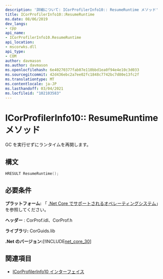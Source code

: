 ```yaml
---
description: '詳細について: ICorProfilerInfo10:: ResumeRuntime メソッド'
title: ICorProfilerInfo10::ResumeRuntime
ms.date: 08/06/2019
dev_langs:
- cpp
api_name:
- ICorProfilerInfo10.ResumeRuntime
api_location:
- mscorwks.dll
api_type:
- COM
author: davmason
ms.author: davmason
ms.openlocfilehash: 6e40270377fab07e110bbd1ea0f94e4e10c3d033
ms.sourcegitcommit: 42d436ebc2a7ee02fc1848c7742bc7d80e13fc2f
ms.translationtype: MT
ms.contentlocale: ja-JP
ms.lasthandoff: 03/04/2021
ms.locfileid: "102103583"
---
```

# <a name="icorprofilerinfo10resumeruntime-method"></a>ICorProfilerInfo10:: ResumeRuntime メソッド

GC を実行せずにランタイムを再開します。

## <a name="syntax"></a>構文

```cpp
HRESULT ResumeRuntime();
```

## <a name="requirements"></a>必要条件

**プラットフォーム:** 「 [.Net Core でサポートされるオペレーティングシステム](../../../core/install/windows.md?pivots=os-windows)」を参照してください。

**ヘッダー** : CorProf.idl、CorProf.h

**ライブラリ:** CorGuids.lib

**.Net のバージョン:**[!INCLUDE[net_core_30](../../../../includes/net-core-30-md.md)]

## <a name="see-also"></a>関連項目

- [ICorProfilerInfo10 インターフェイス](icorprofilerinfo10-interface.md)
